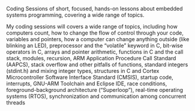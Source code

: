 Coding Sessions of short, focused, hands-on lessons about embedded systems programming, covering a wide range of topics. 

 My coding sessions will covers a wide range of topics, including how computers count, how to change the flow of control through your code, variables and pointers, how a computer can change anything outside (like blinking an LED), preprocessor and the “volatile” keyword in C, bit-wise operators in C, arrays and pointer arithmetic, functions in C and the call stack, modules, recursion, ARM Application Procedure Call Standard (AAPCS), stack overflow and other pitfalls of functions, standard integers (stdint.h) and mixing integer types, structures in C and Cortex Microcontroller Software Interface Standard (CMSIS), startup code, interrupts, GNU-ARM Toolchain and Eclipse IDE, race conditions, foreground-background architecture (“Superloop”), real-time operating systems (RTOS), synchronization and communication among concurrent threads
